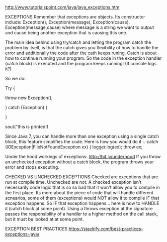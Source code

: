 http://www.tutorialspoint.com/java/java_exceptions.htm

EXCEPTIONS
Remember that exceptions are objects. Its constructor include: Exception(), Exception(message), Exception(cause), Exception(message,cause) where message is a string we want to output and cause being another exception that is causing this one.

The main idea behind using try/catch and letting the program catch the problem by itself, is that the catch gives you flexibility of how to handle the error and additionally the code after the cath keeps runing. Catch is about how to continue running your program. So the code in the exception handler (catch block) is executed and the program keeps running! (It console logs it?)

So we do:

Try {

throw new Exception();

} catch (Exception) {

}

sout("this is printed!)

Since Java 7, you can handle more than one exception using a single catch block, this feature simplifies the code. Here is how you would do it −
catch (IOException|FileNotFoundException ex) {
   logger.log(ex);
   throw ex;

Under the hood workings of exceptions: http://bit.ly/underhood
If you throw an unchecked exception without a catch block, the program throws your error and stops executing.


CHECKED VS UNCHECKED EXCEPTIONS
Checked are exceptions that are run at compile time. Unchecked are not.
A checked exception isn't necessarily code logic that is so so bad that it won't allow you to compile in the first place. Its more about the piece of code that will handle different scnearios, some of them (exceptions) would NOT allow it to compile IF that exception happens. So IF that exception happens... here is how to HANDLE it (catch block at some point). Using a throws exception at the signature passes the responsibility of a handler to a higher method on the call stack, but it must be looked at at some point.


EXCEPTION BEST PRACTICES
https://stackify.com/best-practices-exceptions-java/